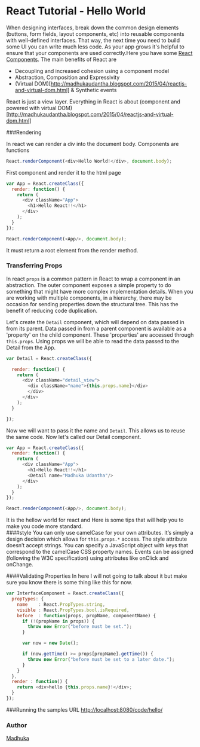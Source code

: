 # React Tutorial - Hello World
When designing interfaces, break down the common design elements (buttons, form fields, layout components, etc) into reusable components with well-defined interfaces. That way, the next time you need to build some UI you can write much less code. As your app grows it's helpful to ensure that your components are used correctly.Here you have some [React Components](http://react-components.com/). The main benefits of React are
 - Decoupling and increased cohesion using a component model
 - Abstraction, Composition and Expressivity
 - (Virtual DOM)[http://madhukaudantha.blogspot.com/2015/04/reactjs-and-virtual-dom.html] & Synthetic events 

React is just a view layer. Everything in React is about (component and powered with virtual DOM)[http://madhukaudantha.blogspot.com/2015/04/reactjs-and-virtual-dom.html]

###Rendering 

In react we can render a div into the document body. Components are functions

```js
React.renderComponent(<div>Hello World!</div>, document.body);
```

First component and render it to the html page

```js
var App = React.createClass({
  render: function() {
    return (
      <div className="App">
        <h1>Hello React!!</h1>
      </div>
    );
  }
});

React.renderComponent(<App/>, document.body);
```

It must return a root element from the render method.

### Transferring Props

In react `props` is a common pattern in React to wrap a component in an abstraction. The outer component exposes a simple property to do something that might have more complex implementation details. When you are working with multiple components, in a hierarchy, there may be occasion for sending properties down the structural tree. This has the benefit of reducing code duplication.

Let's create the `Detail` component, which will depend on data passed in from its parent. Data passed in from a parent component is available as a 'property' on the child component. These 'properties' are accessed through `this.props`. Using props we will be able to read the data passed to the Detail from the App. 

```js
var Detail = React.createClass({

  render: function() {
    return (
      <div className="detail_view">
        <div className="name">{this.props.name}</div>
        </div>
      </div>
    );
  }

});
```

Now we will want to pass it the name and `Detail`. This allows us to reuse the same code. Now let's called our Detail component.

```js
var App = React.createClass({
  render: function() {
    return (
      <div className="App">
        <h1>Hello React!!</h1>
        <Detail name="Madhuka Udantha"/>
      </div>
    );
  }
});

React.renderComponent(<App/>, document.body);
```

It is the hellow world for react and Here is some tips that will help you to make you code more standard.  
####style 
You can only use camelCase for your own attributes. It’s simply a design decision which allows for `this.props.*` access.
The style attribute doesn’t accept strings. You can specify a JavaScript object with keys that correspond to the camelCase CSS property names. 
Events can be assigned (following the W3C specification) using attributes like onClick and onChange.

####Validating Properties
In here I will not going to talk about it but make sure you know there is some thing like this for now.

```js
var InterfaceComponent = React.createClass({
  propTypes: {
    name    : React.PropTypes.string,
    visible : React.PropTypes.bool.isRequired,
    before  : function(props, propName, componentName) {
      if (!(propName in props)) {
        throw new Error("before must be set.");
      }

      var now = new Date();

      if (now.getTime() >= props[propName].getTime()) {
        throw new Error("before must be set to a later date.");
      }
    }
  },
  render : function() {
    return <div>hello {this.props.name}!</div>;
  }
});
```
###Running the samples URL
[http://localhost:8080/code/hello/](http://localhost:8080/code/hello/)


### Author
[Madhuka](http://madhukaudantha.blogspot.com/)
